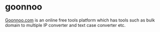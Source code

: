 # goonnoo

<a href="goonnoo.com">Goonnoo.com</a> is an online free tools platform which has tools such as bulk domain to multiple IP converter and text case converter etc.
